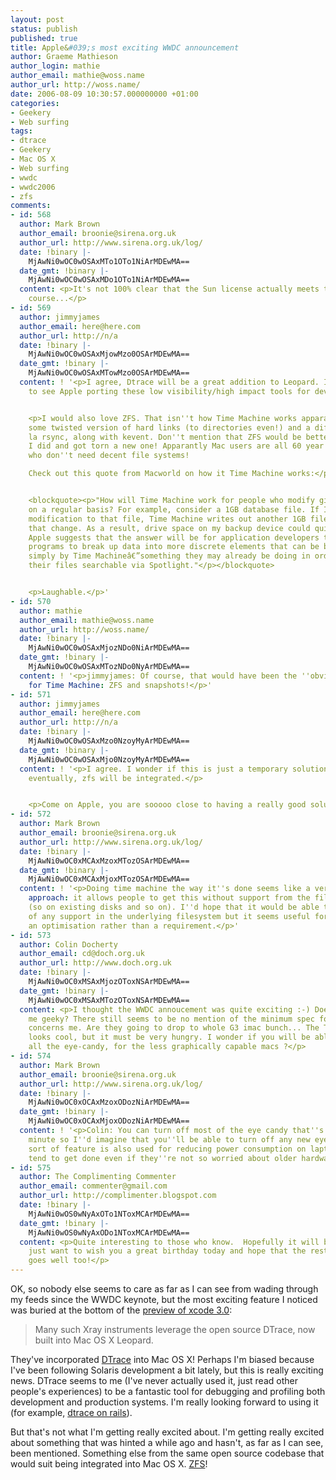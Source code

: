```yaml
---
layout: post
status: publish
published: true
title: Apple&#039;s most exciting WWDC announcement
author: Graeme Mathieson
author_login: mathie
author_email: mathie@woss.name
author_url: http://woss.name/
date: 2006-08-09 10:30:57.000000000 +01:00
categories:
- Geekery
- Web surfing
tags:
- dtrace
- Geekery
- Mac OS X
- Web surfing
- wwdc
- wwdc2006
- zfs
comments:
- id: 568
  author: Mark Brown
  author_email: broonie@sirena.org.uk
  author_url: http://www.sirena.org.uk/log/
  date: !binary |-
    MjAwNi0wOC0wOSAxMTo1OTo1NiArMDEwMA==
  date_gmt: !binary |-
    MjAwNi0wOC0wOSAxMDo1OTo1NiArMDEwMA==
  content: <p>It's not 100% clear that the Sun license actually meets the OSD, of
    course...</p>
- id: 569
  author: jimmyjames
  author_email: here@here.com
  author_url: http://n/a
  date: !binary |-
    MjAwNi0wOC0wOSAxMjowMzo0OSArMDEwMA==
  date_gmt: !binary |-
    MjAwNi0wOC0wOSAxMTowMzo0OSArMDEwMA==
  content: ! '<p>I agree, Dtrace will be a great addition to Leopard. It is great
    to see Apple porting these low visibility/high impact tools for developers.</p>


    <p>I would also love ZFS. That isn''t how Time Machine works apparantly! it uses
    some twisted version of hard links (to directories even!) and a diff engine a
    la rsync, along with kevent. Don''t mention that ZFS would be better on Arstechnica,
    I did and got torn a new one! Apparantly Mac users are all 60 year old grannies
    who don''t need decent file systems!

    Check out this quote from Macworld on how it Time Machine works:</p>


    <blockquote><p>"How will Time Machine work for people who modify gigantic files
    on a regular basis? For example, consider a 1GB database file. If I make a tiny
    modification to that file, Time Machine writes out another 1GB file to record
    that change. As a result, drive space on my backup device could quickly disappear.
    Apple suggests that the answer will be for application developers to modify their
    programs to break up data into more discrete elements that can be backed up more
    simply by Time Machineâ€”something they may already be doing in order to make
    their files searchable via Spotlight."</p></blockquote>


    <p>Laughable.</p>'
- id: 570
  author: mathie
  author_email: mathie@woss.name
  author_url: http://woss.name/
  date: !binary |-
    MjAwNi0wOC0wOSAxMjozNDo0NiArMDEwMA==
  date_gmt: !binary |-
    MjAwNi0wOC0wOSAxMTozNDo0NyArMDEwMA==
  content: ! '<p>jimmyjames: Of course, that would have been the ''obvious'' implementation
    for Time Machine: ZFS and snapshots!</p>'
- id: 571
  author: jimmyjames
  author_email: here@here.com
  author_url: http://n/a
  date: !binary |-
    MjAwNi0wOC0wOSAxMzo0NzoyMyArMDEwMA==
  date_gmt: !binary |-
    MjAwNi0wOC0wOSAxMjo0NzoyMyArMDEwMA==
  content: ! '<p>I agree. I wonder if this is just a temporary solution, and that
    eventually, zfs will be integrated.</p>


    <p>Come on Apple, you are sooooo close to having a really good solution!</p>'
- id: 572
  author: Mark Brown
  author_email: broonie@sirena.org.uk
  author_url: http://www.sirena.org.uk/log/
  date: !binary |-
    MjAwNi0wOC0xMCAxMzoxMTozOSArMDEwMA==
  date_gmt: !binary |-
    MjAwNi0wOC0xMCAxMjoxMTozOSArMDEwMA==
  content: ! '<p>Doing time machine the way it''s done seems like a very sensible
    approach: it allows people to get this without support from the filesystem itself
    (so on existing disks and so on). I''d hope that it would be able to take advantage
    of any support in the underlying filesystem but it seems useful for that to be
    an optimisation rather than a requirement.</p>'
- id: 573
  author: Colin Docherty
  author_email: cd@doch.org.uk
  author_url: http://www.doch.org.uk
  date: !binary |-
    MjAwNi0wOC0xMSAxMjozOToxNSArMDEwMA==
  date_gmt: !binary |-
    MjAwNi0wOC0xMSAxMTozOToxNSArMDEwMA==
  content: <p>I thought the WWDC annoucement was quite exciting :-) Does that make
    me geeky? There still seems to be no mention of the minimum spec for 10.5, this
    concerns me. Are they going to drop to whole G3 imac bunch... The Time Machine
    looks cool, but it must be very hungry. I wonder if you will be able to turn off
    all the eye-candy, for the less graphically capable macs ?</p>
- id: 574
  author: Mark Brown
  author_email: broonie@sirena.org.uk
  author_url: http://www.sirena.org.uk/log/
  date: !binary |-
    MjAwNi0wOC0xOCAxMzoxODozNiArMDEwMA==
  date_gmt: !binary |-
    MjAwNi0wOC0xOCAxMjoxODozNiArMDEwMA==
  content: ! '<p>Colin: You can turn off most of the eye candy that''s there at the
    minute so I''d imagine that you''ll be able to turn off any new eye candy. That
    sort of feature is also used for reducing power consumption on laptops so it''ll
    tend to get done even if they''re not so worried about older hardware.</p>'
- id: 575
  author: The Complimenting Commenter
  author_email: commenter@gmail.com
  author_url: http://complimenter.blogspot.com
  date: !binary |-
    MjAwNi0wOS0wNyAxOTo1NToxMCArMDEwMA==
  date_gmt: !binary |-
    MjAwNi0wOS0wNyAxODo1NToxMCArMDEwMA==
  content: <p>Quite interesting to those who know.  Hopefully it will be great.  I
    just want to wish you a great birthday today and hope that the rest of your week
    goes well too!</p>
---
```

OK, so nobody else seems to care as far as I can see from wading through my feeds since the WWDC keynote, but the most exciting feature I noticed was buried at the bottom of the [preview of xcode 3.0](http://www.apple.com/macosx/leopard/xcode.html):

> Many such Xray instruments leverage the open source DTrace, now built into Mac OS X Leopard.

They've incorporated [DTrace](http://www.opensolaris.org/os/community/dtrace/) into Mac OS X!  Perhaps I'm biased because I've been following Solaris development a bit lately, but this is really exciting news.  DTrace seems to me (I've never actually used it, just read other people's experiences) to be a fantastic tool for debugging and profiling both development and production systems.  I'm really looking forward to using it (for example, [dtrace on rails](http://blogs.sun.com/roller/page/bmc?entry=dtrace_on_rails)).

But that's not what I'm getting really excited about.  I'm getting really excited about something that was hinted a while ago and hasn't, as far as I can see, been mentioned.  Something else from the same open source codebase that would suit being integrated into Mac OS X.  [ZFS](http://www.opensolaris.org/os/community/zfs/)!
